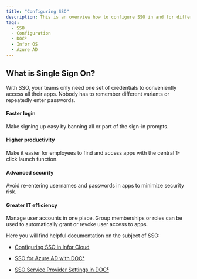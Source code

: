 ```yaml
---
title: "Configuring SSO"
description: This is an overview how to configure SSO in and for different environments. From Infor Cloud to Azure Active Directory. All links are to be found here.
tags:
  - SSO
  - Configuration
  - DOC²
  - Infor OS
  - Azure AD
---
```


## What is Single Sign On?
With SSO, your teams only need one set of credentials to conveniently access all their apps. Nobody has to remember different variants or repeatedly enter passwords.

#### Faster login
Make signing up easy by banning all or part of the sign-in prompts.

#### Higher productivity
Make it easier for employees to find and access apps with the central 1-click launch function.

#### Advanced security
Avoid re-entering usernames and passwords in apps to minimize security risk.

#### Greater IT efficiency
Manage user accounts in one place. Group memberships or roles can be used to automatically grant or revoke user access to apps.

Here you will find helpful documentation on the subject of SSO:

* [Configuring SSO in Infor Cloud](/doc2/configuring-sso-in-cloud/)

* [SSO for Azure AD with DOC²](/doc2/SSO/SSO-for-Azure-AD.md)

* [SSO Service Provider Settings in DOC²](/doc2/settings-sso-settings/)
